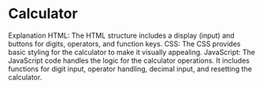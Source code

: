 # Calculator
Explanation 
HTML: The HTML structure includes a display (input) and buttons for digits, operators, and function keys.
CSS: The CSS provides basic styling for the calculator to make it visually appealing.
JavaScript: The JavaScript code handles the logic for the calculator operations. It includes functions for digit input, operator handling, decimal input, and resetting the calculator.
